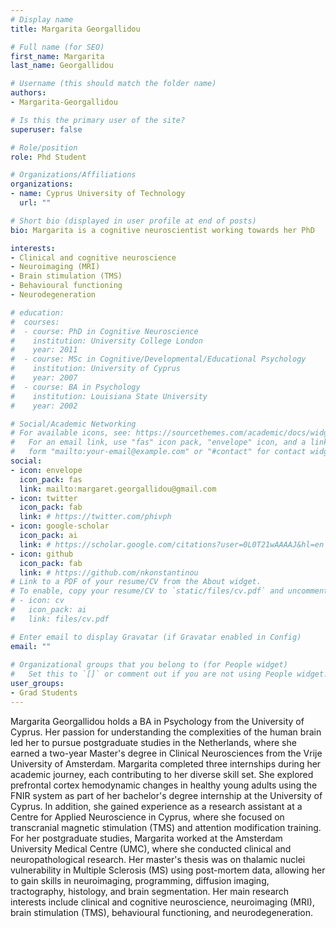 ```yaml
---
# Display name
title: Margarita Georgallidou

# Full name (for SEO)
first_name: Margarita
last_name: Georgallidou

# Username (this should match the folder name)
authors:
- Margarita-Georgallidou

# Is this the primary user of the site?
superuser: false

# Role/position
role: Phd Student

# Organizations/Affiliations
organizations:
- name: Cyprus University of Technology
  url: ""

# Short bio (displayed in user profile at end of posts)
bio: Margarita is a cognitive neuroscientist working towards her PhD 

interests:
- Clinical and cognitive neuroscience
- Neuroimaging (MRI)
- Brain stimulation (TMS)
- Behavioural functioning
- Neurodegeneration

# education:
#  courses:
#  - course: PhD in Cognitive Neuroscience
#    institution: University College London
#    year: 2011
#  - course: MSc in Cognitive/Developmental/Educational Psychology
#    institution: University of Cyprus
#    year: 2007
#  - course: BA in Psychology
#    institution: Louisiana State University
#    year: 2002

# Social/Academic Networking
# For available icons, see: https://sourcethemes.com/academic/docs/widgets/#icons
#   For an email link, use "fas" icon pack, "envelope" icon, and a link in the
#   form "mailto:your-email@example.com" or "#contact" for contact widget.
social:
- icon: envelope
  icon_pack: fas
  link: mailto:margaret.georgallidou@gmail.com
- icon: twitter
  icon_pack: fab
  link: # https://twitter.com/phivph
- icon: google-scholar
  icon_pack: ai
  link: # https://scholar.google.com/citations?user=0L0T21wAAAAJ&hl=en
- icon: github
  icon_pack: fab
  link: # https://github.com/nkonstantinou
# Link to a PDF of your resume/CV from the About widget.
# To enable, copy your resume/CV to `static/files/cv.pdf` and uncomment the lines below.  
# - icon: cv
#   icon_pack: ai
#   link: files/cv.pdf

# Enter email to display Gravatar (if Gravatar enabled in Config)
email: ""
  
# Organizational groups that you belong to (for People widget)
#   Set this to `[]` or comment out if you are not using People widget.  
user_groups:
- Grad Students
---
```


Margarita Georgallidou holds a BA in Psychology from the University of Cyprus. Her passion for understanding the complexities of the human brain led her to pursue postgraduate studies in the Netherlands, where she earned a two-year Master's degree in Clinical Neurosciences from the Vrije University of Amsterdam. Margarita completed three internships during her academic journey, each contributing to her diverse skill set. She explored prefrontal cortex hemodynamic changes in healthy young adults using the FNIR system as part of her bachelor's degree internship at the University of Cyprus. In addition, she gained experience as a research assistant at a Centre for Applied Neuroscience in Cyprus, where she focused on transcranial magnetic stimulation (TMS) and attention modification training. For her postgraduate studies, Margarita worked at the Amsterdam University Medical Centre (UMC), where she conducted clinical and neuropathological research. Her master's thesis was on thalamic nuclei vulnerability in Multiple Sclerosis (MS) using post-mortem data, allowing her to gain skills in neuroimaging, programming, diffusion imaging, tractography, histology, and brain segmentation. Her main research interests include clinical and cognitive neuroscience, neuroimaging (MRI), brain stimulation (TMS), behavioural functioning, and neurodegeneration.